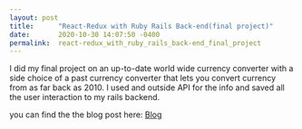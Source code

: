 ```yaml
---
layout: post
title:      "React-Redux with Ruby Rails Back-end(final project)"
date:       2020-10-30 14:07:50 -0400
permalink:  react-redux_with_ruby_rails_back-end_final_project
---
```



I did my final project on an up-to-date world wide currency converter with a side choice of a past currency converter that lets you convert currency from as far back as 2010. I used and outside API for the info and saved all the user interaction to my rails backend.


you can find the the blog post here:
[Blog](http://medium.com/@3yerus/react-redux-with-ruby-rails-back-end-final-project-42f410bcd79e)
